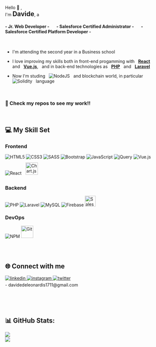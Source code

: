 Hello 👋 ,<br>
I'm <strong style="font-size: 1.5em">Davide</strong>, a<br>

#### - Jr. Web Developer - &nbsp;&nbsp;&nbsp;&nbsp;&nbsp; - Salesforce Certified Administrator - &nbsp;&nbsp;&nbsp;&nbsp;&nbsp; - Salesforce Certified Platform Developer -
<br>

- I'm attending the second year in a Business school

- I love improving my skills both in front-end progamming with &nbsp; <u><strong>React</strong></u> &nbsp; and &nbsp; <u><strong>Vue.js</strong></u>, &nbsp; and in back-end technologies as &nbsp; <u><strong>PHP</strong></u> &nbsp; and &nbsp; <u><strong>Laravel</strong></u>
  

- Now I'm studing &nbsp; ![NodeJS](https://img.shields.io/badge/node.js-6DA55F?style=for-the-badge&logo=node.js&logoColor=white) &nbsp; and blockchain world, in particular &nbsp; ![Solidity](https://img.shields.io/badge/Solidity-%23363636.svg?style=for-the-badge&logo=solidity&logoColor=white) &nbsp; language
<br>

### 🚀 Check my repos to see my work!!

<br>  

## 💻 My Skill Set  
  
### Frontend  

![HTML5](https://img.shields.io/badge/html5-%23E34F26.svg?style=for-the-badge&logo=html5&logoColor=white) 
![CSS3](https://img.shields.io/badge/css3-%231572B6.svg?style=for-the-badge&logo=css3&logoColor=white) 
![SASS](https://img.shields.io/badge/SASS-hotpink.svg?style=for-the-badge&logo=SASS&logoColor=white) 
![Bootstrap](https://img.shields.io/badge/bootstrap-%23563D7C.svg?style=for-the-badge&logo=bootstrap&logoColor=white) 
![JavaScript](https://img.shields.io/badge/javascript-%23323330.svg?style=for-the-badge&logo=javascript&logoColor=%23F7DF1E) 
![jQuery](https://img.shields.io/badge/jquery-%230769AD.svg?style=for-the-badge&logo=jquery&logoColor=white)
![Vue.js](https://img.shields.io/badge/vuejs-%2335495e.svg?style=for-the-badge&logo=vuedotjs&logoColor=%234FC08D) 
![React](https://img.shields.io/badge/react-%2320232a.svg?style=for-the-badge&logo=react&logoColor=%2361DAFB)
<img style="margin: 10px" src="https://profilinator.rishav.dev/skills-assets/logo-title.svg" alt="Chart.js" height="40" /> 

### Backend  
![PHP](https://img.shields.io/badge/php-%23777BB4.svg?style=for-the-badge&logo=php&logoColor=white) 
![Laravel](https://img.shields.io/badge/laravel-%23FF2D20.svg?style=for-the-badge&logo=laravel&logoColor=white)
![MySQL](https://img.shields.io/badge/mysql-%2300f.svg?style=for-the-badge&logo=mysql&logoColor=white) 
![Firebase](https://img.shields.io/badge/firebase-%23039BE5.svg?style=for-the-badge&logo=firebase)
<img src="https://profilinator.rishav.dev/skills-assets/salesforce.png" alt="Salesforce" height="35" /> 


### DevOps
![NPM](https://img.shields.io/badge/NPM-%23000000.svg?style=for-the-badge&logo=npm&logoColor=white)
<img src="https://profilinator.rishav.dev/skills-assets/git-scm-icon.svg" alt="Git" height="40" />  

<br><br>

## 🌐 Connect with me  

<a href="https://linkedin.com/in/davide-de-leonardis" target="_blank">
<img src=https://img.shields.io/badge/linkedin-%231E77B5.svg?&style=for-the-badge&logo=linkedin&logoColor=white alt=linkedin style="margin-bottom: 5px;" />
</a>
<a href="https://instagram.com/davidedeleoanrdis_" target="_blank">
<img src=https://img.shields.io/badge/instagram-%23000000.svg?&style=for-the-badge&logo=instagram&logoColor=white alt=instagram style="margin-bottom: 5px;" />
</a>
<a href="https://twitter.com/DavideLeonardis" target="_blank">
<img src=https://img.shields.io/badge/twitter-%2300acee.svg?&style=for-the-badge&logo=twitter&logoColor=white alt=twitter style="margin-bottom: 5px;" />
</a><br>
- davidedeleonardis1711@gmail.com

<br><br><br>

## 📊 GitHub Stats:
![](https://github-readme-stats.vercel.app/api?username=DavideDeLeonardis&theme=dark&hide_border=false&include_all_commits=false&count_private=false)<br/>
![](https://github-readme-stats.vercel.app/api/top-langs/?username=DavideDeLeonardis&theme=dark&hide_border=false&include_all_commits=false&count_private=false&layout=compact)
